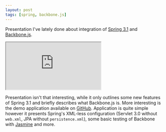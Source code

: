 ```yaml
---
layout: post
tags: [spring, backbone.js]
---
```

Presentation I've lately done about integration of
[Spring 3.1](http://www.springsource.org/) and
[Backbone.js](http://documentcloud.github.com/backbone/).

<div class="presentation" id="__ss_12129376">
  <iframe src="http://www.slideshare.net/slideshow/embed_code/12129376"></iframe>
</div>

Presentation isn't that interesting, while it only outlines some new
features of Spring 3.1 and briefly describes what Backbone.js is. More
interesting is the demo application available on
[GitHub](https://github.com/consileonpl/spring-3.1-backbone.js-todo-list). Application
is quite simple however it presents Spring's XML-less configuration
(Servlet 3.0 without `web.xml`, JPA without `persistence.xml`), some
basic testing of Backbone with
[Jasmine](http://pivotal.github.com/jasmine/) and more.
